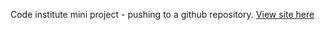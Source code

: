 Code institute mini project - pushing to a github repository. 
[View site here](https://amandakoka.github.io/dublin-photos/)